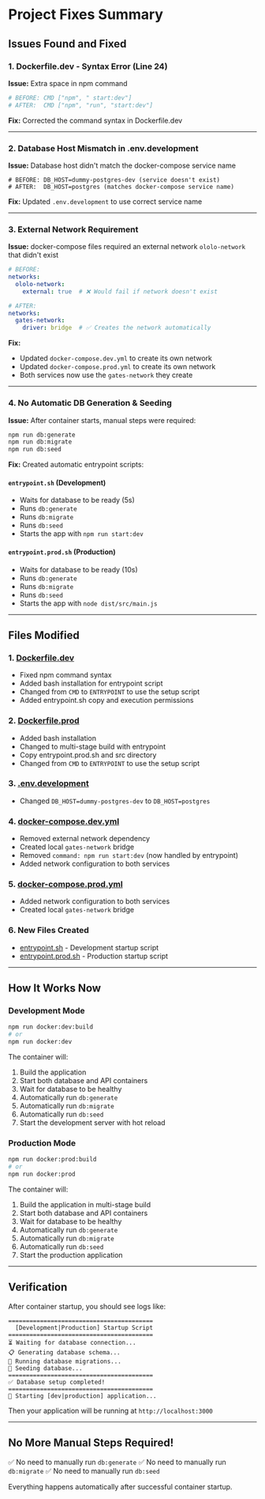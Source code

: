 # Project Fixes Summary

## Issues Found and Fixed

### 1. **Dockerfile.dev - Syntax Error (Line 24)**
**Issue:** Extra space in npm command
```bash
# BEFORE: CMD ["npm", " start:dev"]
# AFTER:  CMD ["npm", "run", "start:dev"]
```
**Fix:** Corrected the command syntax in Dockerfile.dev

---

### 2. **Database Host Mismatch in .env.development**
**Issue:** Database host didn't match the docker-compose service name
```
# BEFORE: DB_HOST=dummy-postgres-dev (service doesn't exist)
# AFTER:  DB_HOST=postgres (matches docker-compose service name)
```
**Fix:** Updated `.env.development` to use correct service name

---

### 3. **External Network Requirement**
**Issue:** docker-compose files required an external network `ololo-network` that didn't exist
```yaml
# BEFORE:
networks:
  ololo-network:
    external: true  # ❌ Would fail if network doesn't exist

# AFTER:
networks:
  gates-network:
    driver: bridge  # ✅ Creates the network automatically
```
**Fix:**
- Updated `docker-compose.dev.yml` to create its own network
- Updated `docker-compose.prod.yml` to create its own network
- Both services now use the `gates-network` they create

---

### 4. **No Automatic DB Generation & Seeding**
**Issue:** After container starts, manual steps were required:
```bash
npm run db:generate
npm run db:migrate
npm run db:seed
```

**Fix:** Created automatic entrypoint scripts:

#### `entrypoint.sh` (Development)
- Waits for database to be ready (5s)
- Runs `db:generate`
- Runs `db:migrate`
- Runs `db:seed`
- Starts the app with `npm run start:dev`

#### `entrypoint.prod.sh` (Production)
- Waits for database to be ready (10s)
- Runs `db:generate`
- Runs `db:migrate`
- Runs `db:seed`
- Starts the app with `node dist/src/main.js`

---

## Files Modified

### 1. [Dockerfile.dev](Dockerfile.dev)
- Fixed npm command syntax
- Added bash installation for entrypoint script
- Changed from `CMD` to `ENTRYPOINT` to use the setup script
- Added entrypoint.sh copy and execution permissions

### 2. [Dockerfile.prod](Dockerfile.prod)
- Added bash installation
- Changed to multi-stage build with entrypoint
- Copy entrypoint.prod.sh and src directory
- Changed from `CMD` to `ENTRYPOINT` to use the setup script

### 3. [.env.development](.env.development)
- Changed `DB_HOST=dummy-postgres-dev` to `DB_HOST=postgres`

### 4. [docker-compose.dev.yml](docker-compose.dev.yml)
- Removed external network dependency
- Created local `gates-network` bridge
- Removed `command: npm run start:dev` (now handled by entrypoint)
- Added network configuration to both services

### 5. [docker-compose.prod.yml](docker-compose.prod.yml)
- Added network configuration to both services
- Created local `gates-network` bridge

### 6. **New Files Created**
- [entrypoint.sh](entrypoint.sh) - Development startup script
- [entrypoint.prod.sh](entrypoint.prod.sh) - Production startup script

---

## How It Works Now

### Development Mode
```bash
npm run docker:dev:build
# or
npm run docker:dev
```

The container will:
1. Build the application
2. Start both database and API containers
3. Wait for database to be healthy
4. Automatically run `db:generate`
5. Automatically run `db:migrate`
6. Automatically run `db:seed`
7. Start the development server with hot reload

### Production Mode
```bash
npm run docker:prod:build
# or
npm run docker:prod
```

The container will:
1. Build the application in multi-stage build
2. Start both database and API containers
3. Wait for database to be healthy
4. Automatically run `db:generate`
5. Automatically run `db:migrate`
6. Automatically run `db:seed`
7. Start the production application

---

## Verification

After container startup, you should see logs like:
```
=========================================
  [Development|Production] Startup Script
=========================================
⏳ Waiting for database connection...
📋 Generating database schema...
🔄 Running database migrations...
🌱 Seeding database...
=========================================
✅ Database setup completed!
=========================================
🚀 Starting [dev|production] application...
```

Then your application will be running at `http://localhost:3000`

---

## No More Manual Steps Required!

✅ No need to manually run `db:generate`
✅ No need to manually run `db:migrate`
✅ No need to manually run `db:seed`

Everything happens automatically after successful container startup.
